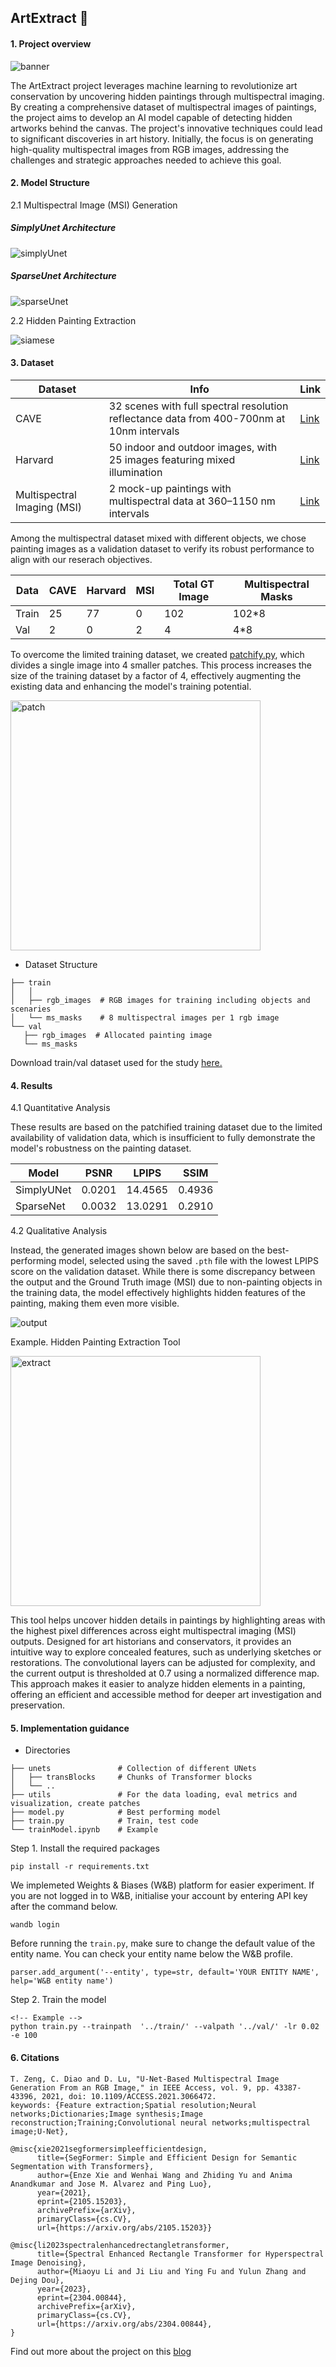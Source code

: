 ## ArtExtract 🎨 

#### 1. Project overview
![banner](./img/banner.png)


The ArtExtract project leverages machine learning to revolutionize art conservation by uncovering hidden paintings through multispectral imaging. By creating a comprehensive dataset of multispectral images of paintings, the project aims to develop an AI model capable of detecting hidden artworks behind the canvas. The project's innovative techniques could lead to significant discoveries in art history. Initially, the focus is on generating high-quality multispectral images from RGB images, addressing the challenges and strategic approaches needed to achieve this goal.

#### 2. Model Structure
2.1 Multispectral Image (MSI) Generation 
##### SimplyUnet Architecture
![simplyUnet](./img/simplyUnet.png)

##### SparseUnet Architecture
![sparseUnet](./img/sparseUnet.png)

2.2 Hidden Painting Extraction

![siamese](./img/siamese_viz.png)

#### 3. Dataset 
| Dataset  | Info | Link |
| ------------- | ------------- |------------- |
| CAVE  | 32 scenes with full spectral resolution reflectance data from 400-700nm at 10nm intervals | [Link](https://www.cs.columbia.edu/CAVE/databases/multispectral/)  |
| Harvard | 50 indoor and outdoor images, with 25 images featuring mixed illumination  | [Link](https://vision.seas.harvard.edu/hyperspec/d2x5g3/)  |
| Multispectral Imaging (MSI) | 2 mock-up paintings with multispectral data at 360–1150 nm intervals| [Link](https://projects.ics.forth.gr/cvrl/msi/)  |

Among the multispectral dataset mixed with different objects, we chose painting images as a validation dataset to verify its robust performance to align with our reserach objectives.

| Data  | CAVE  | Harvard |MSI |Total  GT Image | Multispectral Masks|
| ------------| ------------- |------------- |  ------------- |------------- |------------- |
|Train|25|77|0|102|102*8|
|Val|2|0|2|4|4*8|

To overcome the limited training dataset, we created [patchify.py](utils/patchify.py), which divides a single image into 4 smaller patches. This process increases the size of the training dataset by a factor of 4, effectively augmenting the existing data and enhancing the model's training potential.

<img src="./img/patchify_viz.png" alt="patch" width="400"/>

- Dataset Structure
 ```               
├── train 
│   │
│   ├── rgb_images  # RGB images for training including objects and scenaries                      
│   └── ms_masks    # 8 multispectral images per 1 rgb image
└── val 
    ├── rgb_images  # Allocated painting image                       
    └── ms_masks  
```

Download train/val dataset used for the study [here.](https://drive.google.com/drive/folders/1tW_GlgvikZlo6fHXr8Sjq1yrLTHw4tSz?usp=share_link)

#### 4. Results
4.1 Quantitative Analysis

These results are based on the patchified training dataset due to the limited availability of validation data, which is insufficient to fully demonstrate the model's robustness on the painting dataset.

| Model  | PSNR  | LPIPS |SSIM |
| ------------| ------------- |------------- |  ------------- |
|SimplyUNet  |0.0201	|14.4565|	0.4936|
|SparseNet|0.0032|	13.0291	|0.2910|

<!-- Explanation would be added -->

4.2 Qualitative Analysis

Instead, the generated images shown below are based on the best-performing model, selected using the saved `.pth` file with the lowest LPIPS score on the validation dataset. While there is some discrepancy between the output and the Ground Truth image (MSI) due to non-painting objects in the training data, the model effectively highlights hidden features of the painting, making them even more visible.

![output](./img/visualized_output.png)

Example. Hidden Painting Extraction Tool

<img src="./img/extract1.png" alt="extract" width="400"/>

This tool helps uncover hidden details in paintings by highlighting areas with the highest pixel differences across eight multispectral imaging (MSI) outputs. Designed for art historians and conservators, it provides an intuitive way to explore concealed features, such as underlying sketches or restorations. The convolutional layers can be adjusted for complexity, and the current output is thresholded at 0.7 using a normalized difference map. This approach makes it easier to analyze hidden elements in a painting, offering an efficient and accessible method for deeper art investigation and preservation.



#### 5. Implementation guidance

- Directories
```                
├── unets               # Collection of different UNets            
│   ├── transBlocks     # Chunks of Transformer blocks          
│   └── ..       
├── utils               # For the data loading, eval metrics and visualization, create patches
├── model.py            # Best performing model       
├── train.py            # Train, test code       
└── trainModel.ipynb    # Example 
```

Step 1. Install the required packages
```
pip install -r requirements.txt
```
We implemeted Weights & Biases (W&B) platform for easier experiment. If you are not logged in to W&B, initialise your account by entering API key after the command below. 
```
wandb login
```
Before running the ```train.py```, make sure to change the default value of the entity name. You can check your entity name below the W&B profile.
```
parser.add_argument('--entity', type=str, default='YOUR ENTITY NAME', help='W&B entity name')
```
Step 2. Train the model 
```
<!-- Example -->
python train.py --trainpath  '../train/' --valpath '../val/' -lr 0.02 -e 100
```

#### 6. Citations
```
T. Zeng, C. Diao and D. Lu, "U-Net-Based Multispectral Image Generation From an RGB Image," in IEEE Access, vol. 9, pp. 43387-43396, 2021, doi: 10.1109/ACCESS.2021.3066472.
keywords: {Feature extraction;Spatial resolution;Neural networks;Dictionaries;Image synthesis;Image reconstruction;Training;Convolutional neural networks;multispectral image;U-Net},

@misc{xie2021segformersimpleefficientdesign,
      title={SegFormer: Simple and Efficient Design for Semantic Segmentation with Transformers}, 
      author={Enze Xie and Wenhai Wang and Zhiding Yu and Anima Anandkumar and Jose M. Alvarez and Ping Luo},
      year={2021},
      eprint={2105.15203},
      archivePrefix={arXiv},
      primaryClass={cs.CV},
      url={https://arxiv.org/abs/2105.15203}}

@misc{li2023spectralenhancedrectangletransformer,
      title={Spectral Enhanced Rectangle Transformer for Hyperspectral Image Denoising}, 
      author={Miaoyu Li and Ji Liu and Ying Fu and Yulun Zhang and Dejing Dou},
      year={2023},
      eprint={2304.00844},
      archivePrefix={arXiv},
      primaryClass={cs.CV},
      url={https://arxiv.org/abs/2304.00844}, 
}
```


Find out more about the project on this [blog]([https://medium.com/@soyoungpark.psy](https://medium.com/@soyoungpark.psy/beneath-the-canvas-discovering-hidden-art-with-ai-part1-gsoc-24-3dc499758120))
